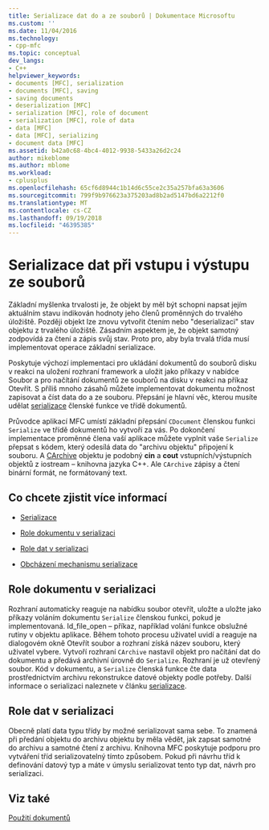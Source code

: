 ```yaml
---
title: Serializace dat do a ze souborů | Dokumentace Microsoftu
ms.custom: ''
ms.date: 11/04/2016
ms.technology:
- cpp-mfc
ms.topic: conceptual
dev_langs:
- C++
helpviewer_keywords:
- documents [MFC], serialization
- documents [MFC], saving
- saving documents
- deserialization [MFC]
- serialization [MFC], role of document
- serialization [MFC], role of data
- data [MFC]
- data [MFC], serializing
- document data [MFC]
ms.assetid: b42a0c68-4bc4-4012-9938-5433a26d2c24
author: mikeblome
ms.author: mblome
ms.workload:
- cplusplus
ms.openlocfilehash: 65cf6d8944c1b14d6c55ce2c35a257bfa63a3606
ms.sourcegitcommit: 799f9b976623a375203ad8b2ad5147bd6a2212f0
ms.translationtype: MT
ms.contentlocale: cs-CZ
ms.lasthandoff: 09/19/2018
ms.locfileid: "46395385"
---
```

# <a name="serializing-data-to-and-from-files"></a>Serializace dat při vstupu i výstupu ze souborů

Základní myšlenka trvalosti je, že objekt by měl být schopni napsat jejím aktuálním stavu indikován hodnoty jeho členů proměnných do trvalého úložiště. Později objekt lze znovu vytvořit čtením nebo "deserializaci" stav objektu z trvalého úložiště. Zásadním aspektem je, že objekt samotný zodpovídá za čtení a zápis svůj stav. Proto pro, aby byla trvalá třída musí implementovat operace základní serializace.

Poskytuje výchozí implementaci pro ukládání dokumentů do souborů disku v reakci na uložení rozhraní framework a uložit jako příkazy v nabídce Soubor a pro načítání dokumentů ze souborů na disku v reakci na příkaz Otevřít. S příliš mnoho zásahů můžete implementovat dokumentu možnost zapisovat a číst data do a ze souboru. Přepsání je hlavní věc, kterou musíte udělat [serializace](../mfc/reference/cobject-class.md#serialize) členské funkce ve třídě dokumentů.

Průvodce aplikací MFC umístí základní přepsání `CDocument` členskou funkci `Serialize` ve třídě dokumentů ho vytvoří za vás. Po dokončení implementace proměnné člena vaší aplikace můžete vyplnit vaše `Serialize` přepsat s kódem, který odesílá data do "archivu objektu" připojení k souboru. A [CArchive](../mfc/reference/carchive-class.md) objektu je podobný **cin** a **cout** vstupních/výstupních objektů z iostream – knihovna jazyka C++. Ale `CArchive` zápisy a čtení binární formát, ne formátovaný text.

## <a name="what-do-you-want-to-know-more-about"></a>Co chcete zjistit více informací

- [Serializace](../mfc/serialization-in-mfc.md)

- [Role dokumentu v serializaci](#_core_the_document.92.s_role_in_serialization)

- [Role dat v serializaci](#_core_the_data.92.s_role_in_serialization)

- [Obcházení mechanismu serializace](../mfc/bypassing-the-serialization-mechanism.md)

##  <a name="_core_the_document.92.s_role_in_serialization"></a> Role dokumentu v serializaci

Rozhraní automaticky reaguje na nabídku soubor otevřít, uložte a uložte jako příkazy voláním dokumentu `Serialize` členskou funkci, pokud je implementovaná. Id_file_open – příkaz, například volání funkce obslužné rutiny v objektu aplikace. Během tohoto procesu uživatel uvidí a reaguje na dialogovém okně Otevřít soubor a rozhraní získá název souboru, který uživatel vybere. Vytvoří rozhraní `CArchive` nastavil objekt pro načítání dat do dokumentu a předává archivní úrovně do `Serialize`. Rozhraní je už otevřený soubor. Kód v dokumentu, a `Serialize` členská funkce čte data prostřednictvím archivu rekonstrukce datové objekty podle potřeby. Další informace o serializaci naleznete v článku [serializace](../mfc/serialization-in-mfc.md).

##  <a name="_core_the_data.92.s_role_in_serialization"></a> Role dat v serializaci

Obecně platí data typu třídy by možné serializovat sama sebe. To znamená při předání objektu do archivu objektu by měla vědět, jak zapsat samotné do archivu a samotné čtení z archivu. Knihovna MFC poskytuje podporu pro vytváření tříd serializovatelný tímto způsobem. Pokud při návrhu tříd k definování datový typ a máte v úmyslu serializovat tento typ dat, návrh pro serializaci.

## <a name="see-also"></a>Viz také

[Použití dokumentů](../mfc/using-documents.md)

